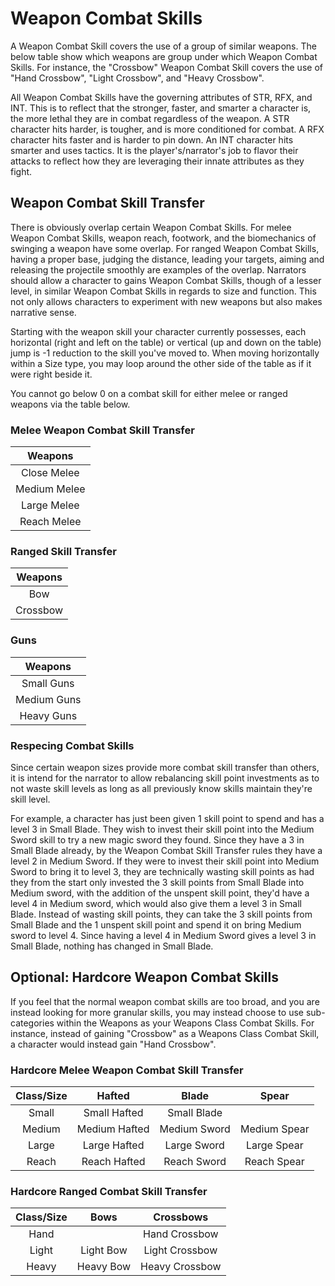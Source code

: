# Weapon Combat Skills

A Weapon Combat Skill covers the use of a group of similar weapons. The below table show which weapons are group under which Weapon Combat Skills. For instance, the "Crossbow" Weapon Combat Skill covers the use of "Hand Crossbow", "Light Crossbow", and "Heavy Crossbow".

All Weapon Combat Skills have the governing attributes of STR, RFX, and INT. This is to reflect that the stronger, faster, and smarter a character is, the more lethal they are in combat regardless of the weapon. A STR character hits harder, is tougher, and is more conditioned for combat. A RFX character hits faster and is harder to pin down. An INT character hits smarter and uses tactics. It is the player's/narrator's job to flavor their attacks to reflect how they are leveraging their innate attributes as they fight.

## Weapon Combat Skill Transfer

There is obviously overlap certain Weapon Combat Skills. For melee Weapon Combat Skills, weapon reach, footwork, and the biomechanics of swinging a weapon have some overlap. For ranged Weapon Combat Skills, having a proper base, judging the distance, leading your targets, aiming and releasing the projectile smoothly are examples of the overlap. Narrators should allow a character to gains Weapon Combat Skills, though of a lesser level, in similar Weapon Combat Skills in regards to size and function. This not only allows characters to experiment with new weapons but also makes narrative sense.

Starting with the weapon skill your character currently possesses, each horizontal (right and left on the table) or vertical (up and down on the table) jump is -1 reduction to the skill you've moved to. When moving horizontally within a Size type, you may loop around the other side of the table as if it were right beside it.

You cannot go below 0 on a combat skill for either melee or ranged weapons via the table below.

### Melee Weapon Combat Skill Transfer

|   Weapons   |
| :----------: |
| Close Melee |
| Medium Melee |
| Large Melee |
| Reach Melee |

### Ranged Skill Transfer

| Weapons |
| :------: |
|   Bow   |
| Crossbow |

### Guns

|   Weapons   |
| :---------: |
| Small Guns |
| Medium Guns |
| Heavy Guns |

### Respecing Combat Skills

Since certain weapon sizes provide more combat skill transfer than others, it is intend for the narrator to allow rebalancing skill point investments as to not waste skill levels as long as all previously know skills maintain they're skill level.

For example, a character has just been given 1 skill point to spend and has a level 3 in Small Blade. They wish to invest their skill point into the Medium Sword skill to try a new magic sword they found. Since they have a 3 in Small Blade already, by the Weapon Combat Skill Transfer rules they have a level 2 in Medium Sword. If they were to invest their skill point into Medium Sword to bring it to level 3, they are technically wasting skill points as had they from the start only invested the 3 skill points from Small Blade into Medium sword, with the addition of the unspent skill point, they'd have a level 4 in Medium sword, which would also give them a level 3 in Small Blade. Instead of wasting skill points, they can take the 3 skill points from Small Blade and the 1 unspent skill point and spend it on bring Medium sword to level 4. Since having a level 4 in Medium Sword gives a level 3 in Small Blade, nothing has changed in Small Blade.

## Optional: Hardcore Weapon Combat Skills

If you feel that the normal weapon combat skills are too broad, and you are instead looking for more granular skills, you may instead choose to use sub-categories within the Weapons as your Weapons Class Combat Skills. For instance, instead of gaining "Crossbow" as a Weapons Class Combat Skill, a character would instead gain "Hand Crossbow".

### Hardcore Melee Weapon Combat Skill Transfer

| Class/Size |     Hafted     |    Blade    |    Spear    |
| :--------: | :------------: | :----------: | :----------: |
|   Small   |  Small Hafted  | Small Blade |              |
|   Medium   | Medium Hafted | Medium Sword | Medium Spear |
|   Large   | Large Hafted | Large Sword | Large Spear |
|   Reach   | Reach Hafted | Reach Sword | Reach Spear |

### Hardcore Ranged Combat Skill Transfer

| Class/Size |   Bows   |   Crossbows   |
| :--------: | :-------: | :------------: |
|    Hand    |          | Hand Crossbow |
|   Light   | Light Bow | Light Crossbow |
|   Heavy   | Heavy Bow | Heavy Crossbow |

